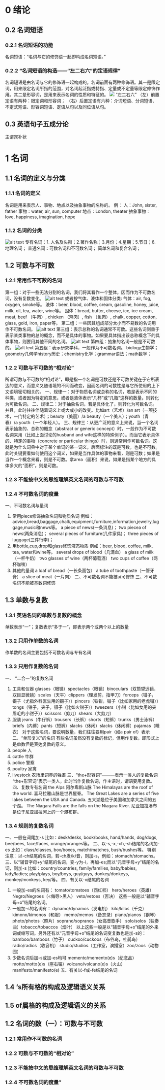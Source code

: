 # 0 绪论
## 0.2 名词短语
### 0.2.1 名词短语的功能
 名词短语：“名词与它的修饰语一起即构成名词短语。”
### 0.2.2 “名词短语的构造——“左二右六”的定语规律”
名词短语是由名词与它的修饰语一起构成的。名词前面有两种修饰语。其一是限定词，用来限定名词所指的范围，对名词起泛指或特指、定量或不定量等限定修饰作用。其二是形容词，是用来表示名词的性质和特征的。
![](./images/0.2.1.png)
“左二右六”
（左）前置定语有两种：限定词和形容词；
（右）后置定语有六种：介词短语、分词短语、不定式短语、形容词短语、定语从句以及同位语从句。
## 0.3 英语句子五成分论
主谓宾补状
# 1 名词
## 1.1 名词的定义与分类
### 1.1.1 名词的定义
名词是用来表示人、事物、地点以及抽象事物的名称的。
例： 人：John, sister, father
    事物：water, air, sun, computer
    地点：London, theater
    抽象事物：love, happiness, imagination, hope
### 1.1.2 名词的分类
![alt text](./images/1.1.2-1.png)
专有名词：1. 人名及头衔；2.著作名称；3.月份；4.星期；5.节日；6.地理名词；
普通名词：可数名词和不可数名词；
简单名词和复合名词；
## 1.2 可数与不可数
### 1.2.1 常用作不可数的名词
第一组：对于一些无法分割的名词，我们将其看作一个整体，因而作为不可数名词，没有复数变化。
![alt text](./images/1.2.1-1.png)
    或者按气体、液体和固体分类:
    气体：air, fog, oxygen, smoke等。
    液体：beer, blood, coffee, cream, gasoline, honey, juice, milk, oil, tea, water, wine等。
    固体：bread, butter, cheese, ice, ice cream, meat, beef （牛肉）, chicken （鸡肉）, fish （鱼肉）, chalk, copper, cotton, glass, gold, iron, paper等。
第二组：一些因其组成部分太小而不易数的名词用作不可数名词。
![alt text](./images/1.2.1-2.png)
第三组：表示总称的名词通常不可数。这些名词侧重于表示某类事物的总的概念，而不是具体的事物。如果要具体指出该总称概念下的具体事物，则要用其他不同的名词。
![alt text](./images/1.2.1-3.png)
第四组：抽象的名词一般是不可数的。
![alt text](./images/1.2.1-4.png)
第五组：表示研究学科，一般作为不可数名词。
       biology生物学；geometry几何学history历史；chemistry化学；grammar语法；math数学；
### 1.2.2 可数与不可数的“相对论”
所谓可数与不可数的“相对论”，即是指一个名词是可数还是不可数关键在于它所表达的意义，而意义又随语境的不同而改变，因而名词的可数性是与它所使用的上下文语境密切相关的。
一、规律一：对于物质名词或总称的名词，若是表示不同的种类，或者因为特定的意思，或者是液体表示“几杯”或“几瓶”这样的数量，则转化为可数名词。
二、规律二：对于抽象名词，若是具体化了，则转化为可数名词。并且，此时往往伴随着词义上或大或小的改变。比如art（艺术）/an art（一项技术，一门特定的艺术）；beauty（美丽）/a beauty（一个美人）；youth（青春）/a youth（一个年轻人）。
三、规律三：从更广泛的意义上来说，当一个名词表示抽象的、总称的概念（abstract or generic concept）时，一般作为不可数名词来用（比如上面讨论的husband and wife这样的特殊例子）。而当它表示具体的、特定的事物（concrete or particular things）时，则通常用作可数名词。这就是为什么词典中对于某个单词的某一词义，后面标注的既是可数，也是不可数。此时关键要看如何使用这个词义，如果是当作具体的事物来看，则是可数；如果是当作一个概念来看，则是不可数。拿area（面积）来说，如果是指某个地方的具体多大的“面积”，则是可数。
### 1.2.3 不能按中文的思维理解英文名词的可数与不可数
### 1.2.4 不可数名词的度量
一、不可数名词与量词
1. 常用piece修饰抽象名词和物质名词
    例如：advice,bread,baggage,chalk,equipment,furniture,information,jewelry,luggage,music和news等。
        a piece of news(一条消息)；
        two piecea of news(两条消息)；
        several pieces of furniture(几件家具)；
        three pieces of luggage(三件行李)；
2. 用bottle,cup,drop和glass修饰液态物质
    例如：beer, blood, coffee, milk, tea, water和wine等。
        several drops of blood（几滴血）
        a glass of milk（一杯牛奶）
        two glasses of wine（两杯葡萄酒）
        two cups of coffee（两杯咖啡）
3. 其他的量词
    a loaf of bread（一长条面包）
    a tube of toothpaste（一管牙膏）
    a slice of meat（一片肉）
二、不可数名词不能被a(n)修饰
三、不可数名词不能被基数词修饰
## 1.3 单数与复数
### 1.3.1 英语名词的单数与复数的概念
单数表示“一”；复数表示“多于一”，即表示两个或两个以上的数量
### 1.3.2 只用作单数的名词
作单数的名词主要包括不可数名词与专有名词
### 1.3.3 只用作复数的名词
一、 “二合一”的复数名词
1. 工具和仪器
glasses（眼镜）spectacles（眼镜）binoculars（双筒望远镜，双目显微镜）scales（天平）clippers（理发剪，指甲刀）forceps（钳子，镊子〈尤指外科医生用的镊子〉）pincers（铁钳，钳子〈比如家用的老虎钳〉）tongs（钳子，夹子，镊子〈比如火钳子〉）tweezers（小钳〈比如女用的夹眉毛的小钳子〉）scissors（剪刀）shears（大剪刀）
2. 服装
jeans（牛仔裤）trousers（长裤）shorts（短裤）trunks（男士泳裤）briefs（内裤）pants（短裤）slacks（休闲）slacks（休闲裤）pajamas（睡衣）
对于这些名词，要说明数量，我们往往要用pair（如a pair of）表示
二、“单形复义”的名词
有些名词虽然没有复数的标记，但用作复数，即形式上是单数但是表达复数的意义。
1. people 人
2. cattle 牛群
3. police 警察
4. poultry 家禽
5. livestock 农场里饲养的牲畜
三、“the+形容词“———表示一类人的复数名词
“the+形容词”表示一类人，此时当作复数名词，作主语时，谓语要用复数。
四、复数专有名词
the Alps 阿尔卑斯山脉
The Himalayas are the roof of the world. 喜马拉雅山脉是世界屋脊。
The Great Lakes are a series of five lakes between the USA and Canada. 五大湖是位于美国和加拿大之间的五个湖。
The Niagara Falls are the falls on the Niagara River. 尼亚加拉瀑布是位于尼亚加拉河上的一个瀑布群。
### 1.3.4 规则的复数名词
一、一般在词尾加-s
比如：desk/desks, book/books, hand/hands, dog/dogs, bee/bees, face/faces, orange/oranges等。
二、以-s,-x,-ch,-sh结尾的名词加-es
比如：class/classes, box/boxes, match/matches, bush/bushes等。
特别注意：以-ch结尾的名词，若-ch发/k/音，则加-s，例如：stomach/stomachs。
三、以“辅音字母+y“结尾的名词，变-y为-i，再加-es;而以“元音字母+y“结尾的名词，则加-s
比如：country/countries, family/families, baby/babies, lady/ladies;
    play/plays, boy/boys, guy/guys, donkey/donkeys, monkey/monkeys, key/等。
四、有关以-o结尾的名词
1. 一般加-es的名词有：
 tomato/tomatoes（西红柿） hero/heroes（英雄）
  Negro/Negroes（<侮辱>黑人） veto/vetoes（否决）
  这些一般是以“辅音字母+o”结尾的名词。
2. 一般加-s的名词有：
 dynamo/dynamos（发电机） kilo/kilos（千克）kimono/kimonos（和服） memo/memos（备忘录）piano/pianos（钢琴） photo/photos（照片）soprano/sopranos（女高音歌手） solo/solos（独奏曲）tobacco/tobaccos（烟叶）
以上这些一般是以“辅音字母+o”结尾的外来词或缩写词。另外还有以“元音字母+o”结尾的名词变复数也是加-s的：
bamboo/bamboos（竹子） cuckoo/cuckoos（布谷鸟，杜鹃鸟）radio/radios（收音机） studio/studios（工作室，演播室）zoo/zoos（动物园）
3. 少数名词后加-s或加-es均可
 memento/memento(e)s（纪念品） motto/motto(e)s（座右铭）volcano/volcano(e)s（火山） manifesto/manifesto(e)
五、有关以-f或-fe结尾的名词
## 1.4 ‘s所有格的构成及逻辑语义关系
## 1.5 of属格的构成及逻辑语义的关系

## 1.2 名词的数（一）：可数与不可数

### 1.2.1 常用作不可数的名词

### 1.2.2 可数与不可数的“相对论”
### 1.2.3 不能按中文的思维理解英文名词的可数与不可数
### 1.2.4 不可数名词的度量”